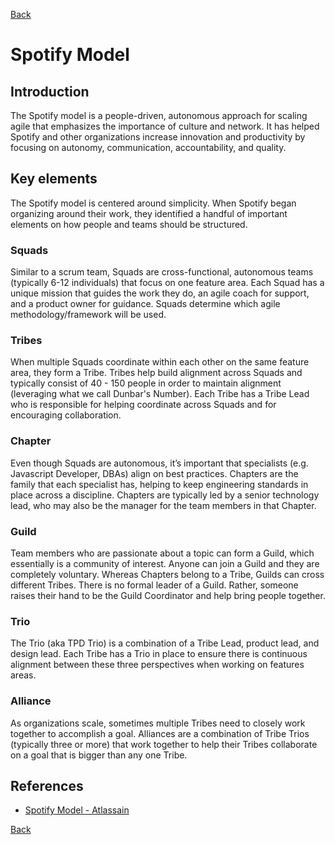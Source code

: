 [Back](README.md)

<h1> Spotify Model </h1>

## Introduction

<p>The Spotify model is a people-driven, autonomous approach for scaling agile that emphasizes the importance of culture and network. It has helped Spotify and other organizations increase innovation and productivity by focusing on autonomy, communication, accountability, and quality.</p>

## Key elements

<p>The Spotify model is centered around simplicity. When Spotify began organizing around their work, they identified a handful of important elements on how people and teams should be structured.</p>

### Squads

<p>Similar to a scrum team, Squads are cross-functional, autonomous teams (typically 6-12 individuals) that focus on one feature area. Each Squad has a unique mission that guides the work they do, an agile coach for support, and a product owner for guidance. Squads determine which agile methodology/framework will be used.</p>

### Tribes

<p>When multiple Squads coordinate within each other on the same feature area, they form a Tribe. Tribes help build alignment across Squads and typically consist of 40 - 150 people in order to maintain alignment (leveraging what we call Dunbar's Number). Each Tribe has a Tribe Lead who is responsible for helping coordinate across Squads and for encouraging collaboration.</p>

### Chapter

<p>Even though Squads are autonomous, it’s important that specialists (e.g. Javascript Developer, DBAs) align on best practices. Chapters are the family that each specialist has, helping to keep engineering standards in place across a discipline. Chapters are typically led by a senior technology lead, who may also be the manager for the team members in that Chapter.</p>

### Guild

<p>Team members who are passionate about a topic can form a Guild, which essentially is a community of interest. Anyone can join a Guild and they are completely voluntary. Whereas Chapters belong to a Tribe, Guilds can cross different Tribes. There is no formal leader of a Guild. Rather, someone raises their hand to be the Guild Coordinator and help bring people together.</p>

### Trio

<p>The Trio (aka TPD Trio) is a combination of a Tribe Lead, product lead, and design lead. Each Tribe has a Trio in place to ensure there is continuous alignment between these three perspectives when working on features areas.</p>

### Alliance

<p>As organizations scale, sometimes multiple Tribes need to closely work together to accomplish a goal. Alliances are a combination of Tribe Trios (typically three or more) that work together to help their Tribes collaborate on a goal that is bigger than any one Tribe.</p>

## References

- [Spotify Model - Atlassain](https://www.atlassian.com/agile/agile-at-scale/spotify)

[Back](README.md)
